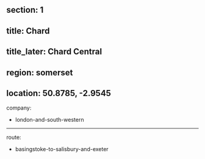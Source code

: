 ﻿section: 1
----
title: Chard
----
title_later: Chard Central
----
region: somerset
----
location: 50.8785, -2.9545
----
company:
- london-and-south-western
----
route:
- basingstoke-to-salisbury-and-exeter
